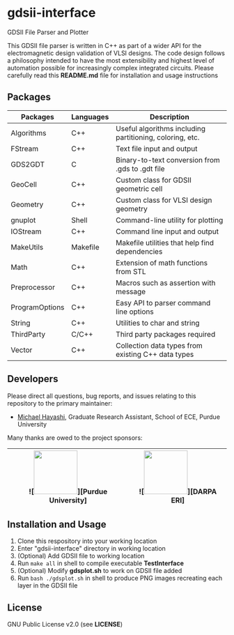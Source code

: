 # gdsii-interface
GDSII File Parser and Plotter

This GDSII file parser is written in C++ as part of a wider API for the electromagnetic design validation of VLSI designs. The code design follows a philosophy intended to have the most extensibility and highest level of automation possible for increasingly complex integrated circuits. Please carefully read this **README.md** file for installation and usage instructions

## Packages
| Packages                                | Languages                       | Description                                                                |
| --------------------------------------- | ------------------------------- | -------------------------------------------------------------------------- |
| Algorithms                              | C++                             | Useful algorithms including partitioning, coloring, etc.                   |
| FStream                                 | C++                             | Text file input and output                        |
| GDS2GDT                                 | C                               | Binary-to-text conversion from .gds to .gdt file           |
| GeoCell                                 | C++                             | Custom class for GDSII geometric cell             |
| Geometry                                | C++                             | Custom class for VLSI design geometry             |
| gnuplot                                 | Shell                           | Command-line utility for plotting                 |
| IOStream                                | C++                             | Command line input and output                     |
| MakeUtils                               | Makefile                        | Makefile utilities that help find dependencies                             |
| Math                                    | C++                             | Extension of math functions from STL                                       |
| Preprocessor                            | C++                             | Macros such as assertion with message                                      |
| ProgramOptions                          | C++                             | Easy API to parser command line options                                    |
| String                                  | C++                             | Utilities to char and string                                               |
| ThirdParty                              | C/C++                           | Third party packages required                                              |
| Vector                                  | C++                             | Collection data types from existing C++ data types |

## Developers
Please direct all questions, bug reports, and issues relating to this repository to the primary maintainer:
* [Michael Hayashi](mailto:mhayashi@purdue.edu?subject=Inquiry%20for%20gdsii-interface), Graduate Research Assistant, School of ECE, Purdue University

Many thanks are owed to the project sponsors:

|  ![<img src="image/purdue.png" width="100px">][Purdue University] | ![<img src="image/darpa.png" width="100px">][DARPA ERI] |
| :---: | :---: |

## Installation and Usage
1. Clone this respository into your working location
2. Enter "gdsii-interface" directory in working location
3. (Optional) Add GDSII file to working location
4. Run `make all` in shell to compile executable **TestInterface**
5. (Optional) Modify **gdsplot.sh** to work on GDSII file added
6. Run `bash ./gdsplot.sh` in shell to produce PNG images recreating each layer in the GDSII file

## License
GNU Public License v2.0 (see **LICENSE**)
